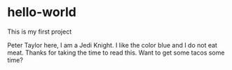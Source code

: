 # hello-world
This is my first project

Peter Taylor here, I am a Jedi Knight. I like the color blue and I do not eat meat. Thanks for taking the time to read this.
Want to get some tacos some time?
